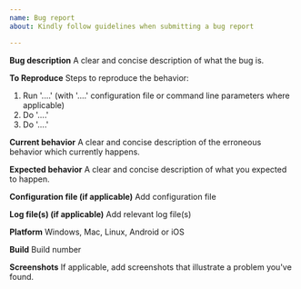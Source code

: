 ```yaml
---
name: Bug report
about: Kindly follow guidelines when submitting a bug report

---
```


**Bug description**
A clear and concise description of what the bug is.

**To Reproduce**
Steps to reproduce the behavior:
1. Run '....' (with '....' configuration file or command line parameters where applicable)
2. Do '....'
3. Do '....'

**Current behavior**
A clear and concise description of the erroneous behavior which currently happens.

**Expected behavior**
A clear and concise description of what you expected to happen.

**Configuration file (if applicable)**
Add configuration file

**Log file(s) (if applicable)**
Add relevant log file(s)

**Platform**
Windows, Mac, Linux, Android or iOS

**Build**
Build number

**Screenshots**
If applicable, add screenshots that illustrate a problem you've found.

